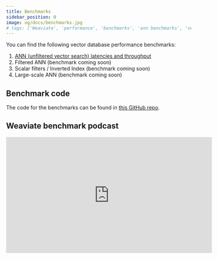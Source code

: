 ```yaml
---
title: Benchmarks
sidebar_position: 0
image: og/docs/benchmarks.jpg
# tags: ['Weaviate', 'performance', 'benchmarks', 'ann benchmarks', 'vector database benchmarks']
---
```



You can find the following vector database performance benchmarks:

1. [ANN (unfiltered vector search) latencies and throughput](./ann.md)
2. Filtered ANN (benchmark coming soon)
2. Scalar filters / Inverted Index (benchmark coming soon)
3. Large-scale ANN (benchmark coming soon)

## Benchmark code

The code for the benchmarks can be found in [this GitHub repo](https://github.com/weaviate/weaviate-benchmarking).

## Weaviate benchmark podcast

<iframe width="560" height="315" src="https://www.youtube.com/embed/kG3ji89AFyQ" title="Weaviate vector search benchmark podcast" frameborder="0" allow="accelerometer; autoplay; clipboard-write; encrypted-media; gyroscope; picture-in-picture" allowfullscreen></iframe>
